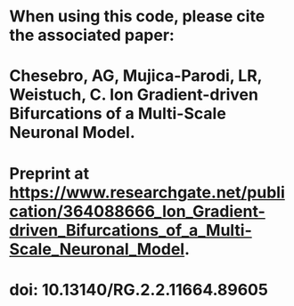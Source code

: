 # When using this code, please cite the associated paper:
# Chesebro, AG, Mujica-Parodi, LR, Weistuch, C. Ion Gradient-driven Bifurcations of a Multi-Scale Neuronal Model. 
# Preprint at https://www.researchgate.net/publication/364088666_Ion_Gradient-driven_Bifurcations_of_a_Multi-Scale_Neuronal_Model.
# doi: 10.13140/RG.2.2.11664.89605 
